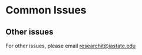 # Common Issues

## Other issues

For other issues, please email [researchit@iastate.edu](mailto:researchit@iastate.edu)